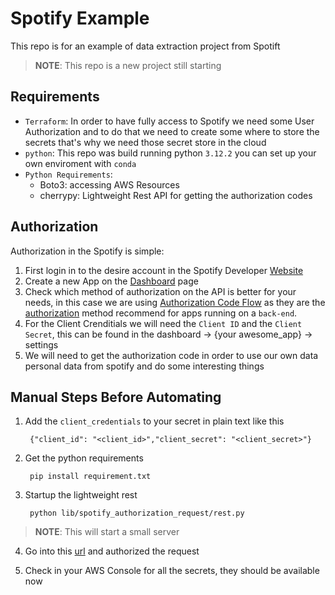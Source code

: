 # Spotify Example
This repo is for an example of data extraction project from Spotift

> **__NOTE__**: This repo is a new project still starting

## Requirements

- `Terraform`: In order to have fully access to Spotify we need some User Authorization and to do that we need to create some where to store the secrets that's why we need those secret store in the cloud
- `python`: This repo was build running python `3.12.2` you can set up your own enviroment with `conda`
- `Python Requirements`: 
    - Boto3: accessing AWS Resources
    - cherrypy: Lightweight Rest API for getting the authorization codes

## Authorization

Authorization in the Spotify is simple:

1. First login in to the desire account in the Spotify Developer [Website](https://developer.spotify.com/)
2. Create a new App on the [Dashboard](https://developer.spotify.com/dashboard) page
3. Check which method of authorization on the API is better for your needs, in this case we are using [Authorization Code Flow](https://developer.spotify.com/documentation/web-api/tutorials/code-flow) as they are the [authorization](https://developer.spotify.com/documentation/web-api/concepts/authorization) method recommend for apps running on a `back-end`.
4. For the Client Crenditials we will need the `Client ID` and the `Client Secret`, this can be found in the dashboard -> {your awesome_app} -> settings
5. We will need to get the authorization code in order to use our own data personal data from spotify and do some interesting things


## Manual Steps Before Automating

1. Add the `client_credentials` to your secret in plain text like this

        {"client_id": "<client_id>","client_secret": "<client_secret>"}

2. Get the python requirements

        pip install requirement.txt

3. Startup the lightweight rest

        python lib/spotify_authorization_request/rest.py

> **__NOTE__**: This will start a small server

4. Go into this [url](http://0.0.0.0:8080/login) and authorized the request

5. Check in your AWS Console for all the secrets, they should be available now